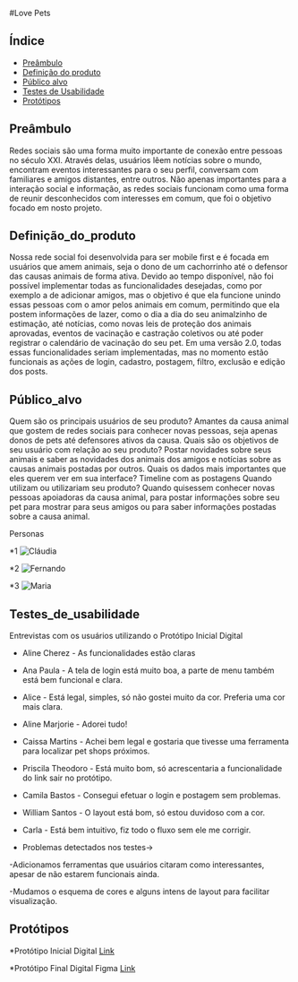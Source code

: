 #Love Pets

## Índice

* [Preâmbulo](#preâmbulo)
* [Definição do produto](#definição_do_produto)
* [Público alvo](#público_alvo)
* [Testes de Usabilidade](#testes_de_usabilidade)
* [Protótipos](#protótipos)

## Preâmbulo

Redes sociais são uma forma muito importante de conexão entre pessoas no século XXI. Através delas, usuários lêem notícias sobre o mundo, encontram eventos interessantes para o seu perfil, conversam com familiares e amigos distantes, entre outros.
Não apenas importantes para a interação social e informação, as redes sociais funcionam como uma forma de reunir desconhecidos com interesses em comum, que foi o objetivo focado em nosto projeto.

## Definição_do_produto

Nossa rede social foi desenvolvida para ser mobile first e é focada em usuários que amem animais, seja o dono de um cachorrinho até o defensor das causas animais de forma ativa. 
Devido ao tempo disponível, não foi possível implementar todas as funcionalidades desejadas, como por exemplo a de adicionar amigos, mas o objetivo é que ela funcione unindo essas pessoas com o amor pelos animais em comum, permitindo que ela postem informações de lazer, como o dia a dia do seu animalzinho de estimação, até notícias, como novas leis de proteção dos animais aprovadas, eventos de vacinação e castração coletivos ou até poder registrar o calendário de vacinação do seu pet.
Em uma versão 2.0, todas essas funcionalidades seriam implementadas, mas no momento estão funcionais as ações de login, cadastro, postagem, filtro, exclusão e edição dos posts.

## Público_alvo

Quem são os principais usuários de seu produto?
	Amantes da causa animal que gostem de redes sociais para conhecer novas pessoas, seja apenas donos de pets até defensores ativos da causa.
Quais são os objetivos de seu usuário com relação ao seu produto?
	Postar novidades sobre seus animais e saber as novidades dos animais dos amigos e notícias sobre as causas animais postadas por outros.
Quais os dados mais importantes que eles querem ver em sua interface?
	Timeline com as postagens
Quando utilizam ou utilizariam seu produto?
    Quando quisessem conhecer novas pessoas apoiadoras da causa animal, para postar informações sobre seu pet para mostrar para seus amigos ou para saber informações postadas sobre a causa animal.

Personas

*1
![Cláudia](img/Claudia.png)

*2
![Fernando](img/Fernando.png)

*3
![Maria](img/maria.png)
		

## Testes_de_usabilidade

Entrevistas com os usuários utilizando o Protótipo Inicial Digital

* Aline Cherez - As funcionalidades estão claras
* Ana Paula - A tela de login está muito boa, a parte de menu também está bem funcional e clara.
* Alice - Está legal, simples, só não gostei muito da cor. Preferia uma cor mais clara.
* Aline Marjorie - Adorei tudo!
* Caissa Martins - Achei bem legal e gostaria que tivesse uma ferramenta para localizar pet shops próximos.
* Priscila Theodoro - Está muito bom, só acrescentaria a funcionalidade do link sair no protótipo.
* Camila Bastos - Consegui efetuar o login e postagem sem problemas.
* William Santos - O layout está bom, só estou duvidoso com a cor.
* Carla - Está bem intuitivo, fiz todo o fluxo sem ele me corrigir.

* Problemas detectados nos testes->

-Adicionamos ferramentas que usuários citaram como interessantes, apesar de não estarem funcionais ainda.

-Mudamos o esquema de cores e alguns intens de layout para facilitar visualização.

## Protótipos

*Protótipo Inicial Digital
[Link](https://marvelapp.com/project/3867485/)

*Protótipo Final Digital Figma
[Link](https://www.figma.com/file/Xcb5UMGFZmNWveJYF1mdXu3L/Love-Pets?node-id=0%3A1)


